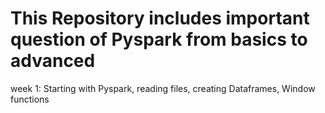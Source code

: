 # This Repository includes important question of Pyspark from basics to advanced
week 1: Starting with Pyspark, reading files, creating Dataframes, Window functions
